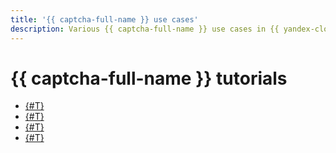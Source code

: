 ```yaml
---
title: '{{ captcha-full-name }} use cases'
description: Various {{ captcha-full-name }} use cases in {{ yandex-cloud }}.
---
```


# {{ captcha-full-name }} tutorials

* [{#T}](mobile-app/website.md)
* [{#T}](mobile-app/android/quickstart-android.md)
* [{#T}](mobile-app/android/invisible-captcha-android.md)
* [{#T}](mobile-app/ios/quickstart-ios.md)
